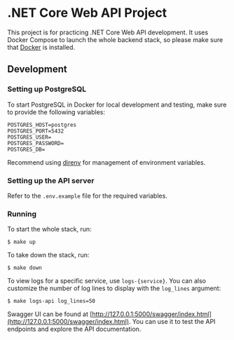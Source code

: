 # .NET Core Web API Project

This project is for practicing .NET Core Web API development. It uses Docker Compose to launch the whole backend stack, so please make sure that [Docker](https://www.docker.com/) is installed.

## Development

### Setting up PostgreSQL

To start PostgreSQL in Docker for local development and testing, make sure to provide the following variables:

```
POSTGRES_HOST=postgres
POSTGRES_PORT=5432
POSTGRES_USER=
POSTGRES_PASSWORD=
POSTGRES_DB=
```

Recommend using [direnv](https://github.com/direnv/direnv) for management of environment variables.

### Setting up the API server

Refer to the `.env.example` file for the required variables.

### Running

To start the whole stack, run:
	
```
$ make up
```

To take down the stack, run:

```
$ make down
```

To view logs for a specific service, use `logs-{service}`. You can also customize the number of log lines to display with the `log_lines` argument:
	
```
$ make logs-api log_lines=50
```

Swagger UI can be found at [http://127.0.0.1:5000/swagger/index.html](http://127.0.0.1:5000/swagger/index.html). You can use it to test the API endpoints and explore the API documentation.
